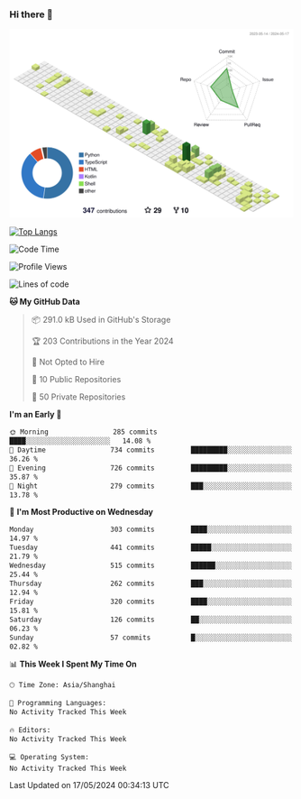 ### Hi there 👋

![](./profile-3d-contrib/profile-green-animate.svg)

 

[![Top Langs](https://github-readme-stats.vercel.app/api/top-langs/?username=fly2tomato)](https://github.com/anuraghazra/github-readme-stats)


 

<!--START_SECTION:waka-->
![Code Time](http://img.shields.io/badge/Code%20Time-5%20hrs%2042%20mins-blue)

![Profile Views](http://img.shields.io/badge/Profile%20Views-0-blue)

![Lines of code](https://img.shields.io/badge/From%20Hello%20World%20I%27ve%20Written-522.9%20thousand%20lines%20of%20code-blue)

**🐱 My GitHub Data** 

> 📦 291.0 kB Used in GitHub's Storage 
 > 
> 🏆 203 Contributions in the Year 2024
 > 
> 🚫 Not Opted to Hire
 > 
> 📜 10 Public Repositories 
 > 
> 🔑 50 Private Repositories 
 > 
**I'm an Early 🐤** 

```text
🌞 Morning                285 commits         ████░░░░░░░░░░░░░░░░░░░░░   14.08 % 
🌆 Daytime                734 commits         █████████░░░░░░░░░░░░░░░░   36.26 % 
🌃 Evening                726 commits         █████████░░░░░░░░░░░░░░░░   35.87 % 
🌙 Night                  279 commits         ███░░░░░░░░░░░░░░░░░░░░░░   13.78 % 
```
📅 **I'm Most Productive on Wednesday** 

```text
Monday                   303 commits         ████░░░░░░░░░░░░░░░░░░░░░   14.97 % 
Tuesday                  441 commits         █████░░░░░░░░░░░░░░░░░░░░   21.79 % 
Wednesday                515 commits         ██████░░░░░░░░░░░░░░░░░░░   25.44 % 
Thursday                 262 commits         ███░░░░░░░░░░░░░░░░░░░░░░   12.94 % 
Friday                   320 commits         ████░░░░░░░░░░░░░░░░░░░░░   15.81 % 
Saturday                 126 commits         ██░░░░░░░░░░░░░░░░░░░░░░░   06.23 % 
Sunday                   57 commits          █░░░░░░░░░░░░░░░░░░░░░░░░   02.82 % 
```


📊 **This Week I Spent My Time On** 

```text
🕑︎ Time Zone: Asia/Shanghai

💬 Programming Languages: 
No Activity Tracked This Week

🔥 Editors: 
No Activity Tracked This Week

💻 Operating System: 
No Activity Tracked This Week
```


 Last Updated on 17/05/2024 00:34:13 UTC
<!--END_SECTION:waka-->
